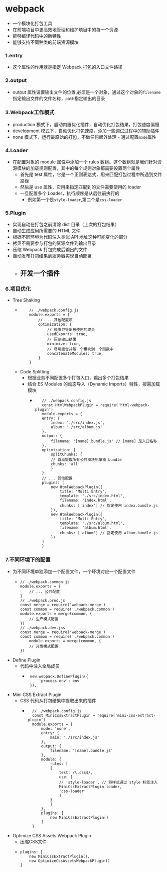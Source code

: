 # webpack
   - 一个模块化打包工具
   - 在前端项目中更高效地管理和维护项目中的每一个资源
   - 能够编译代码中的新特性
   - 能够支持不同种类的前端资源模块

### 1.entry
   - 这个属性的作用就是指定 Webpack 打包的入口文件路径

### 2.output
   - output 属性设置输出文件的位置,必须是一个对象，通过这个对象的`filename`指定输出文件的文件名称，`path`指定输出的目录

### 3.Webpack工作模式

   - production 模式下，启动内置优化插件，自动优化打包结果，打包速度偏慢
   - development 模式下，自动优化打包速度，添加一些调试过程中的辅助插件
   - none 模式下，运行最原始的打包，不做任何额外处理
    - 通过配置`mode`属性

### 4.Loader
   - 在配置对象的 module 属性中添加一个 rules 数组。这个数组就是我们针对资源模块的加载规则配置，其中的每个规则对象都需要设置两个属性
      - 首先是 test 属性，它是一个正则表达式，用来匹配打包过程中所遇到文件路径
      - 然后是 use 属性，它用来指定匹配到的文件需要使用的 loader
      - 一旦配置多个 Loader，执行顺序是从后往前执行的
         - 例如第一个是`style-loader`,第二个是`css-loader`

### 5.Plugin

   - 实现自动在打包之前清除 dist 目录（上次的打包结果）
   - 自动生成应用所需要的 HTML 文件
   - 根据不同环境为代码注入类似 API 地址这种可能变化的部分
   - 拷贝不需要参与打包的资源文件到输出目录
   - 压缩 Webpack 打包完成后输出的文件
   - 自动发布打包结果到服务器实现自动部署
      - 开发一个插件
         - 

### 6.项目优化

   - Tree Shaking
      - ```
            // ./webpack.config.js
            module.exports = {
                // ... 其他配置项
                optimization: {
                    // 模块只导出被使用的成员
                    usedExports: true,
                    // 压缩输出结果
                    minimize: true,
                    // 尽可能合并每一个模块到一个函数中
                    concatenateModules: true,
                }
            }
        ```
     - Code Splitting
        - 根据业务不同配置多个打包入口，输出多个打包结果
        - 结合 ES Modules 的动态导入（Dynamic Imports）特性，按需加载模块
           - ```
                // ./webpack.config.js
                const HtmlWebpackPlugin = require('html-webpack-plugin')
                module.exports = {
                entry: {
                    index: './src/index.js',
                    album: './src/album.js'
                },
                output: {
                    filename: '[name].bundle.js' // [name] 是入口名称
                },
                optimization: {
                    splitChunks: {
                    // 自动提取所有公共模块到单独 bundle
                    chunks: 'all'
                    }
                }
                // ... 其他配置
                plugins: [
                    new HtmlWebpackPlugin({
                        title: 'Multi Entry',
                        template: './src/index.html',
                        filename: 'index.html',
                        chunks: ['index'] // 指定使用 index.bundle.js
                    }),
                    new HtmlWebpackPlugin({
                        title: 'Multi Entry',
                        template: './src/album.html',
                        filename: 'album.html',
                        chunks: ['album'] // 指定使用 album.bundle.js
                    })
                ]
                }
             ```

### 7.不同环境下的配置
   - 为不同环境单独添加一个配置文件，一个环境对应一个配置文件
      - ```
        // ./webpack.common.js
        module.exports = {
            // ... 公共配置
        }
        // ./webpack.prod.js
        const merge = require('webpack-merge')
        const common = require('./webpack.common')
        module.exports = merge(common, {
            // 生产模式配置
        })
        // ./webpack.dev.jss
        const merge = require('webpack-merge')
        const common = require('./webpack.common')
            module.exports = merge(common, {
            // 开发模式配置
        })

        ```
   - Define Plugin
      - 代码中注入全局成员
         - ```
            new webpack.DefinePlugin({
                'process.env': env
            }),
           ```
  - Mini CSS Extract Plugin
     - CSS 代码从打包结果中提取出来的插件
        - ```
            // ./webpack.config.js
            const MiniCssExtractPlugin = require('mini-css-extract-plugin')
            module.exports = {
                mode: 'none',
                entry: {
                    main: './src/index.js'
                },
                output: {
                    filename: '[name].bundle.js'
                },
                module: {
                    rules: [
                    {
                        test: /\.css$/,
                        use: [
                        // 'style-loader', // 将样式通过 style 标签注入
                        MiniCssExtractPlugin.loader,
                        'css-loader'
                        ]
                    }
                    ]
                },
                plugins: [
                    new MiniCssExtractPlugin()
                ]
            }
          ```
   - Optimize CSS Assets Webpack Plugin
      - 压缩CSS文件
      - ```
        plugins: [
            new MiniCssExtractPlugin(),
            new OptimizeCssAssetsWebpackPlugin()
        ]
        ```